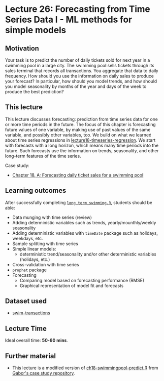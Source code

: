 # Lecture 26: Forecasting from Time Series Data I - ML methods for simple models

## Motivation

Your task is to predict the number of daily tickets sold for next year in a swimming pool in a large city. The swimming pool sells tickets through its sales terminal that records all transactions. You aggregate that data to daily frequency. How should you use the information on daily sales to produce your forecast? In particular, how should you model trends, and how should you model seasonality by months of the year and days of the week to produce the best prediction?


## This lecture

This lecture discusses forecasting: prediction from time series data for one or more time periods in the future. The focus of this chapter is forecasting future values of one variable, by making use of past values of the same variable, and possibly other variables, too. We build on what we learned about time series regressions in [lecture18-timeseries-regression](https://github.com/gabors-data-analysis/da-coding-rstats/tree/main/lecture18-timeseries-regression). We start with forecasts with a long horizon, which means many time periods into the future. Such forecasts use the information on trends, seasonality, and other long-term features of the time series. 

Case study:
 - [Chapter 18, A: Forecasting daily ticket sales for a swimming pool](https://gabors-data-analysis.com/casestudies/#ch18a-forecasting-daily-ticket-sales-for-a-swimming-pool)

## Learning outcomes
After successfully completing [`long_term_swimming.R`](https://github.com/gabors-data-analysis/da-coding-rstats/blob/main/lecture26-long-term-time-series-wML/long_term_swimming.R), students should be able:

  - Data munging with time series (review)
  - Adding deterministic variables such as trends, yearly/mounthly/weekly seasonality
  - Adding deterministic variables with `timeDate` package such as holidays, weekdays, etc.
  - Sample splitting with time series
  - Simple linear models:
    - deterministic trend/seasonality and/or other deterministic variables (holidays, etc.)
  - Cross-validation with time series
  - `prophet` package
  - Forecasting
    - Comparing model based on forecasting performance (RMSE)
    - Graphical representation of model fit and forecasts

## Dataset used

 - [swim-transactions](https://gabors-data-analysis.com/datasets/#swim-transactions)

## Lecture Time

Ideal overall time: **50-60 mins**.


## Further material

  - This lecture is a modified version of [ch18-swimmingpool-predict.R](https://github.com/gabors-data-analysis/da_case_studies/blob/master/ch18-swimmingpool/ch18-swimmingpool-predict.R) from [Gabor's case study repository](https://github.com/gabors-data-analysis/da_case_studies).

